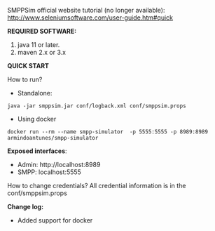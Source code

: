 SMPPSim official website tutorial (no longer available):  
http://www.seleniumsoftware.com/user-guide.htm#quick

**REQUIRED SOFTWARE:**
1. java 11 or later.
2. maven 2.x or 3.x

**QUICK START**

How to run?  
- Standalone:
```
java -jar smppsim.jar conf/logback.xml conf/smppsim.props
```
- Using docker  
```
docker run --rm --name smpp-simulator  -p 5555:5555 -p 8989:8989 armindoantunes/smpp-simulator
```
**Exposed interfaces**:  
* Admin: http://localhost:8989  
* SMPP: localhost:5555  

How to change credentials?
All credential information is in the conf/smppsim.props

**Change log:**
* Added support for docker
